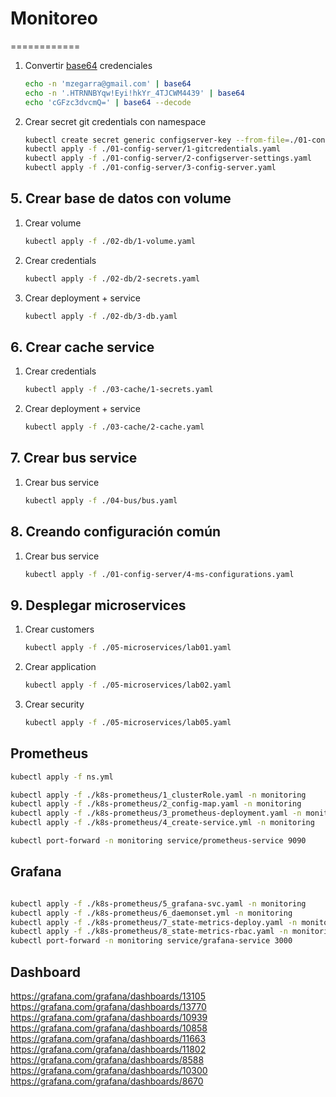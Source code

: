 # Monitoreo

============

1. Convertir [base64](https://www.base64decode.org/) credenciales
    ```bash
    echo -n 'mzegarra@gmail.com' | base64
    echo -n '.HTRNNBYqw!Eyi!hkYr_4TJCWM4439' | base64
    echo 'cGFzc3dvcmQ=' | base64 --decode
    ```

1. Crear secret git credentials con namespace
    ```bash
    kubectl create secret generic configserver-key --from-file=./01-config-server/config-server.jks
    kubectl apply -f ./01-config-server/1-gitcredentials.yaml    
    kubectl apply -f ./01-config-server/2-configserver-settings.yaml
    kubectl apply -f ./01-config-server/3-config-server.yaml
    ```

## 5. Crear base de datos con volume

1. Crear volume
    ```bash
    kubectl apply -f ./02-db/1-volume.yaml
    ```

1. Crear credentials
    ```bash
    kubectl apply -f ./02-db/2-secrets.yaml
    ```
1. Crear deployment + service
    ```bash
    kubectl apply -f ./02-db/3-db.yaml
    ```


## 6. Crear cache service

1. Crear credentials
    ```bash
    kubectl apply -f ./03-cache/1-secrets.yaml
    ```

1. Crear deployment + service
    ```bash
    kubectl apply -f ./03-cache/2-cache.yaml
    ```

## 7. Crear bus service

1. Crear bus service
    ```bash
    kubectl apply -f ./04-bus/bus.yaml
    ```
## 8. Creando configuración común
1. Crear bus service
    ```bash
    kubectl apply -f ./01-config-server/4-ms-configurations.yaml
    ```

## 9. Desplegar microservices
1. Crear customers
    ```bash
    kubectl apply -f ./05-microservices/lab01.yaml
    ```

1. Crear application
    ```bash
    kubectl apply -f ./05-microservices/lab02.yaml
    ```

1. Crear security
    ```bash
    kubectl apply -f ./05-microservices/lab05.yaml
    ```

## Prometheus
```bash
kubectl apply -f ns.yml

kubectl apply -f ./k8s-prometheus/1_clusterRole.yaml -n monitoring
kubectl apply -f ./k8s-prometheus/2_config-map.yaml -n monitoring
kubectl apply -f ./k8s-prometheus/3_prometheus-deployment.yaml -n monitoring
kubectl apply -f ./k8s-prometheus/4_create-service.yml -n monitoring

kubectl port-forward -n monitoring service/prometheus-service 9090

```  



## Grafana

```bash

kubectl apply -f ./k8s-prometheus/5_grafana-svc.yaml -n monitoring
kubectl apply -f ./k8s-prometheus/6_daemonset.yml -n monitoring
kubectl apply -f ./k8s-prometheus/7_state-metrics-deploy.yaml -n monitoring
kubectl apply -f ./k8s-prometheus/8_state-metrics-rbac.yaml -n monitoring
kubectl port-forward -n monitoring service/grafana-service 3000

```  


## Dashboard

 https://grafana.com/grafana/dashboards/13105
 https://grafana.com/grafana/dashboards/13770
 https://grafana.com/grafana/dashboards/10939
 https://grafana.com/grafana/dashboards/10858
 https://grafana.com/grafana/dashboards/11663
 https://grafana.com/grafana/dashboards/11802
 https://grafana.com/grafana/dashboards/8588
 https://grafana.com/grafana/dashboards/10300
 https://grafana.com/grafana/dashboards/8670


 